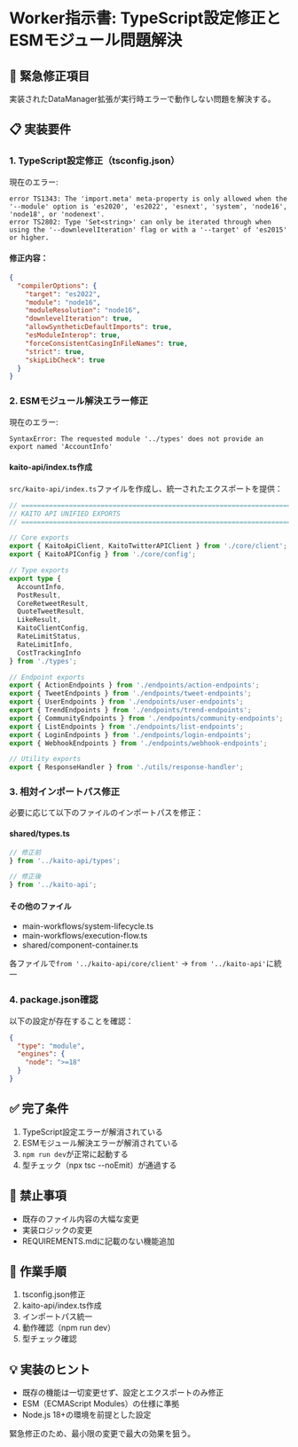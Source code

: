 # Worker指示書: TypeScript設定修正とESMモジュール問題解決

## 🚨 緊急修正項目

実装されたDataManager拡張が実行時エラーで動作しない問題を解決する。

## 📋 実装要件

### 1. TypeScript設定修正（tsconfig.json）

現在のエラー:
```
error TS1343: The 'import.meta' meta-property is only allowed when the '--module' option is 'es2020', 'es2022', 'esnext', 'system', 'node16', 'node18', or 'nodenext'.
error TS2802: Type 'Set<string>' can only be iterated through when using the '--downlevelIteration' flag or with a '--target' of 'es2015' or higher.
```

#### 修正内容：
```json
{
  "compilerOptions": {
    "target": "es2022",
    "module": "node16",
    "moduleResolution": "node16",
    "downlevelIteration": true,
    "allowSyntheticDefaultImports": true,
    "esModuleInterop": true,
    "forceConsistentCasingInFileNames": true,
    "strict": true,
    "skipLibCheck": true
  }
}
```

### 2. ESMモジュール解決エラー修正

現在のエラー:
```
SyntaxError: The requested module '../types' does not provide an export named 'AccountInfo'
```

#### kaito-api/index.ts作成
`src/kaito-api/index.ts`ファイルを作成し、統一されたエクスポートを提供：

```typescript
// ============================================================================
// KAITO API UNIFIED EXPORTS
// ============================================================================

// Core exports
export { KaitoApiClient, KaitoTwitterAPIClient } from './core/client';
export { KaitoAPIConfig } from './core/config';

// Type exports
export type {
  AccountInfo,
  PostResult,
  CoreRetweetResult,
  QuoteTweetResult,
  LikeResult,
  KaitoClientConfig,
  RateLimitStatus,
  RateLimitInfo,
  CostTrackingInfo
} from './types';

// Endpoint exports
export { ActionEndpoints } from './endpoints/action-endpoints';
export { TweetEndpoints } from './endpoints/tweet-endpoints';
export { UserEndpoints } from './endpoints/user-endpoints';
export { TrendEndpoints } from './endpoints/trend-endpoints';
export { CommunityEndpoints } from './endpoints/community-endpoints';
export { ListEndpoints } from './endpoints/list-endpoints';
export { LoginEndpoints } from './endpoints/login-endpoints';
export { WebhookEndpoints } from './endpoints/webhook-endpoints';

// Utility exports
export { ResponseHandler } from './utils/response-handler';
```

### 3. 相対インポートパス修正

必要に応じて以下のファイルのインポートパスを修正：

#### shared/types.ts
```typescript
// 修正前
} from '../kaito-api/types';

// 修正後
} from '../kaito-api';
```

#### その他のファイル
- main-workflows/system-lifecycle.ts
- main-workflows/execution-flow.ts
- shared/component-container.ts

各ファイルで`from '../kaito-api/core/client'` → `from '../kaito-api'`に統一

### 4. package.json確認

以下の設定が存在することを確認：
```json
{
  "type": "module",
  "engines": {
    "node": ">=18"
  }
}
```

## ✅ 完了条件

1. TypeScript設定エラーが解消されている
2. ESMモジュール解決エラーが解消されている
3. `npm run dev`が正常に起動する
4. 型チェック（npx tsc --noEmit）が通過する

## 🚫 禁止事項

- 既存のファイル内容の大幅な変更
- 実装ロジックの変更
- REQUIREMENTS.mdに記載のない機能追加

## 📝 作業手順

1. tsconfig.json修正
2. kaito-api/index.ts作成
3. インポートパス統一
4. 動作確認（npm run dev）
5. 型チェック確認

## 💡 実装のヒント

- 既存の機能は一切変更せず、設定とエクスポートのみ修正
- ESM（ECMAScript Modules）の仕様に準拠
- Node.js 18+の環境を前提とした設定

緊急修正のため、最小限の変更で最大の効果を狙う。